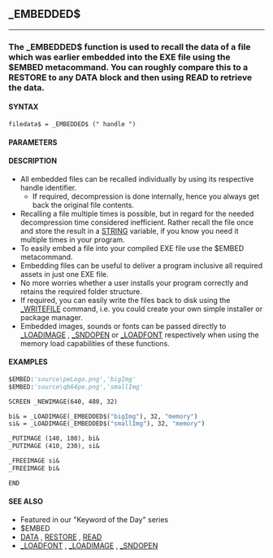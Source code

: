 ## _EMBEDDED$
---

### The _EMBEDDED$ function is used to recall the data of a file which was earlier embedded into the EXE file using the $EMBED metacommand. You can roughly compare this to a RESTORE to any DATA block and then using READ to retrieve the data.

#### SYNTAX

`filedata$ = _EMBEDDED$ (" handle ")`

#### PARAMETERS


#### DESCRIPTION
* All embedded files can be recalled individually by using its respective handle identifier.
	* If required, decompression is done internally, hence you always get back the original file contents.
* Recalling a file multiple times is possible, but in regard for the needed decompression time considered inefficient. Rather recall the file once and store the result in a [STRING](./STRING.md) variable, if you know you need it multiple times in your program.
* To easily embed a file into your compiled EXE file use the $EMBED metacommand.
* Embedding files can be useful to deliver a program inclusive all required assets in just one EXE file.
* No more worries whether a user installs your program correctly and retains the required folder structure.
* If required, you can easily write the files back to disk using the [_WRITEFILE](./_WRITEFILE.md) command, i.e. you could create your own simple installer or package manager.
* Embedded images, sounds or fonts can be passed directly to [_LOADIMAGE](./_LOADIMAGE.md) , [_SNDOPEN](./_SNDOPEN.md) or [_LOADFONT](./_LOADFONT.md) respectively when using the memory load capabilities of these functions.


#### EXAMPLES
```vb
$EMBED:'source\peLogo.png','bigImg'
$EMBED:'source\qb64pe.png','smallImg'

SCREEN _NEWIMAGE(640, 480, 32)

bi& = _LOADIMAGE(_EMBEDDED$("bigImg"), 32, "memory")
si& = _LOADIMAGE(_EMBEDDED$("smallImg"), 32, "memory")

_PUTIMAGE (140, 180), bi&
_PUTIMAGE (410, 230), si&

_FREEIMAGE si&
_FREEIMAGE bi&

END
```
  


#### SEE ALSO
* Featured in our "Keyword of the Day" series
* $EMBED
* [DATA](./DATA.md) , [RESTORE](./RESTORE.md) , [READ](./READ.md)
* [_LOADFONT](./_LOADFONT.md) , [_LOADIMAGE](./_LOADIMAGE.md) , [_SNDOPEN](./_SNDOPEN.md)
